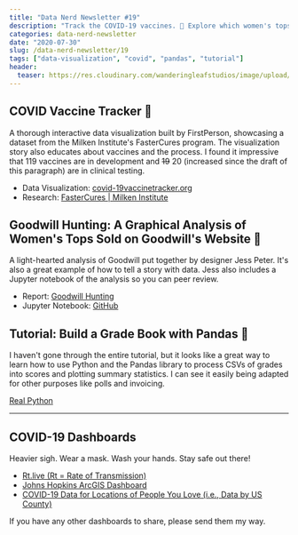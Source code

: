 ```yaml
---
title: "Data Nerd Newsletter #19"
description: "Track the COVID-19 vaccines. 💊 Explore which women's tops from Goodwill sold best. 👚 Build a grade book using Pandas. 📕"
categories: data-nerd-newsletter
date: "2020-07-30"
slug: /data-nerd-newsletter/19
tags: ["data-visualization", "covid", "pandas", "tutorial"]
header:
  teaser: https://res.cloudinary.com/wanderingleafstudios/image/upload/v1587682706/chrisjmears.com/data-nerd-newsletter-og.jpg
---
```


## COVID Vaccine Tracker 💊

A thorough interactive data visualization built by FirstPerson, showcasing a dataset from the Milken Institute's FasterCures program. The visualization story also educates about vaccines and the process. I found it impressive that 119 vaccines are in development and ~~19~~ 20 (increased since the draft of this paragraph) are in clinical testing.

- Data Visualization: [covid-19vaccinetracker.org](https://www.covid-19vaccinetracker.org/)<br>
- Research: [FasterCures | Milken Institute](https://milkeninstitute.org/centers/fastercures)

## Goodwill Hunting: A Graphical Analysis of Women's Tops Sold on Goodwill's Website 👚

A light-hearted analysis of Goodwill put together by designer Jess Peter. It's also a great example of how to tell a story with data. Jess also includes a Jupyter notebook of the analysis so you can peer review.

- Report: [Goodwill Hunting](https://goodwill.awardwinninghuman.com/)
- Jupyter Notebook: [GitHub](https://github.com/jessp/goodwill-trends/blob/master/used_clothing_notebook.ipynb)

## Tutorial: Build a Grade Book with Pandas 📕

I haven't gone through the entire tutorial, but it looks like a great way to learn how to use Python and the Pandas library to process CSVs of grades into scores and plotting summary statistics. I can see it easily being adapted for other purposes like polls and invoicing.

[Real Python](https://realpython.com/pandas-project-gradebook/)

---

## COVID-19 Dashboards

Heavier sigh. Wear a mask. Wash your hands. Stay safe out there!

- [Rt.live (Rt = Rate of Transmission)](https://rt.live)
- [Johns Hopkins ArcGIS Dashboard](https://www.arcgis.com/apps/opsdashboard/index.html#/bda7594740fd40299423467b48e9ecf6)
- [COVID-19 Data for Locations of People You Love (i.e., Data by US County)](https://91-divoc.com/pages/covid-by-your-locations/)

If you have any other dashboards to share, please send them my way.

